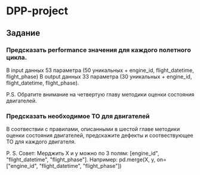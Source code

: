 # DPP-project

## Задание

### Предсказать performance значения для каждого полетного цикла.

В input данных 53 параметра (50 уникальных + engine_id, flight_datetime, flight_phase)
В output данных 33 параметра (30 уникальных + engine_id, flight_datetime, flight_phase). 

P.S. Обратите внимание на четвертую главу методики оценки состояния двигателей.

### Предсказать необходимое ТО для двигателей

В соотвествии с правилами, описанными в шестой главе методики оценки состояния двигателей, предскажите дефекты и соотвествующее ТО для каждого двигателя.

P. S. Совет: Мерджить X и y можно по 3 полям: [engine_id", "flight_datetime", "flight_phase"]. Например: pd.merge(X, y, on=["engine_id", "flight_datetime", "flight_phase"])
